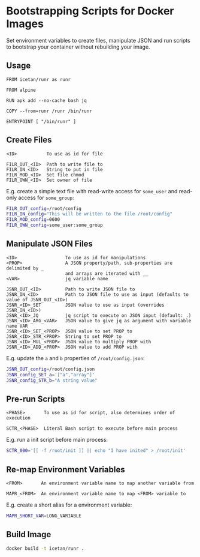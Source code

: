 # Bootstrapping Scripts for Docker Images

Set environment variables to create files, manipulate JSON and run scripts
to bootstrap your container without rebuilding your image.

## Usage

```docker
FROM icetan/runr as runr

FROM alpine

RUN apk add --no-cache bash jq

COPY --from=runr /runr /bin/runr

ENTRYPOINT [ "/bin/runr" ]
```

## Create Files

```
<ID>           To use as id for file

FILR_OUT_<ID>  Path to write file to
FILR_IN_<ID>   String to put in file
FILR_MOD_<ID>  Set file chmod
FILR_OWN_<ID>  Set owner of file
```

E.g. create a simple text file with read-write access for `some_user` and
read-only access for `some_group`:

```sh
FILR_OUT_config=/root/config
FILR_IN_config="This will be written to the file /root/config"
FILR_MOD_config=0600
FILR_OWN_config=some_user:some_group
```

## Manipulate JSON Files

```
<ID>                  To use as id for manipulations
<PROP>                A JSON property/path, sub-properties are delimited by _
                      and arrays are iterated with __
<VAR>                 jq variable name

JSNR_OUT_<ID>         Path to write JSON file to
JSNR_IN_<ID>          Path to JSON file to use as input (defaults to value of JSNR_OUT_<ID>)
JSNR_<ID>_SET         JSON value to use as input (overrides JSNR_IN_<ID>)
JSNR_<ID>_JQ          jq script to execute on JSON input (default: .)
JSNR_<ID>_ARG_<VAR>   JSON value to give jq as argument with variable name VAR
JSNR_<ID>_SET_<PROP>  JSON value to set PROP to
JSNR_<ID>_STR_<PROP>  String to set PROP to
JSNR_<ID>_MUL_<PROP>  JSON value to multiply PROP with
JSNR_<ID>_ADD_<PROP>  JSON value to add PROP with
```

E.g. update the `a` and `b` properties of `/root/config.json`:

```sh
JSNR_OUT_config=/root/config.json
JSNR_config_SET_a='["a","array"]'
JSNR_config_STR_b="A string value"
```

## Pre-run Scripts

```
<PHASE>       To use as id for script, also determines order of execution

SCTR_<PHASE>  Literal Bash script to execute before main process
```

E.g. run a init script before main process:

```sh
SCTR_000='[[ -f /root/init ]] || echo "I have inited" > /root/init'
```

## Re-map Environment Variables

```
<FROM>       An environment variable name to map another variable from

MAPR_<FROM>  An environment variable name to map <FROM> variable to
```

E.g. create a short alias for a environment variable:

```sh
MAPR_SHORT_VAR=LONG_VARIABLE
```

## Build Image

```sh
docker build -t icetan/runr .
```
